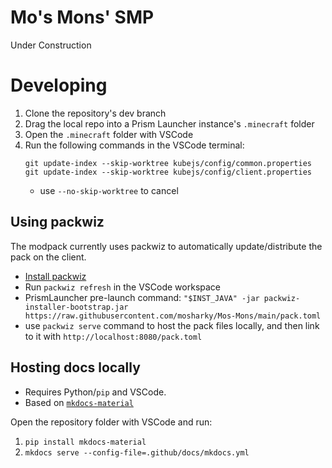 # Mo's Mons' SMP
Under Construction

# Developing
1. Clone the repository's dev branch
2. Drag the local repo into a Prism Launcher instance's `.minecraft` folder
3. Open the `.minecraft` folder with VSCode
4. Run the following commands in the VSCode terminal:
   ```
   git update-index --skip-worktree kubejs/config/common.properties
   git update-index --skip-worktree kubejs/config/client.properties
   ```
   - use `--no-skip-worktree` to cancel

## Using packwiz
The modpack currently uses packwiz to automatically update/distribute the pack on the client.
- [Install packwiz](https://packwiz.infra.link/installation/)
- Run `packwiz refresh` in the VSCode workspace
- PrismLauncher pre-launch command: `"$INST_JAVA" -jar packwiz-installer-bootstrap.jar https://raw.githubusercontent.com/mosharky/Mos-Mons/main/pack.toml`
- use `packwiz serve` command to host the pack files locally, and then link to it with `http://localhost:8080/pack.toml`

## Hosting docs locally
- Requires Python/`pip` and VSCode.
- Based on [`mkdocs-material`](https://squidfunk.github.io/mkdocs-material/getting-started/)

Open the repository folder with VSCode and run:

1. ```pip install mkdocs-material```
2. ```mkdocs serve --config-file=.github/docs/mkdocs.yml```